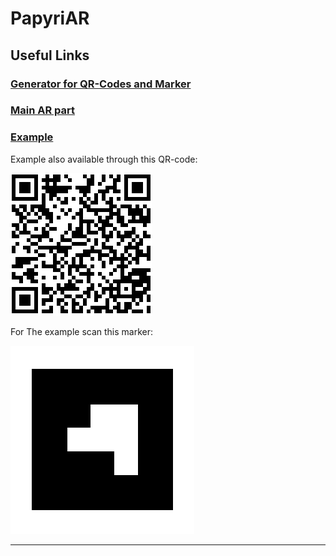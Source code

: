 # PapyriAR

## Useful Links

### [Generator for QR-Codes and Marker](https://thorsten-trinkaus.github.io/PapyriAR/QR-Generator)

### [Main AR part](https://thorsten-trinkaus.github.io/PapyriAR/AR)

### [Example](https://thorsten-trinkaus.github.io/PapyriAR/AR/99700)

Example also available through this QR-code:

![QR](./images/qr.png)

For The example scan this marker:

![Marker](./images/marker.png)

---
